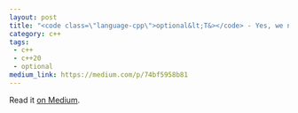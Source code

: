```yaml
---
layout: post
title: "<code class=\"language-cpp\">optional&lt;T&></code> - Yes, we need it"
category: c++
tags:
 - c++
 - c++20
 - optional
medium_link: https://medium.com/p/74bf5958b81
---
```


Read it [on Medium](https://medium.com/p/74bf5958b81?source=brevzin.github.io).
